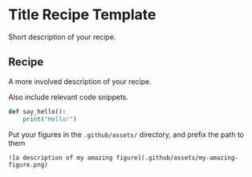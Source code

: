 # Title Recipe Template

Short description of your recipe.

## Recipe

A more involved description of your recipe.

Also include relevant code snippets.

```py
def say_hello():
    print("Hello!")
```

Put your figures in the `.github/assets/` directory, and prefix the path to them

```
![a description of my amazing figure](.github/assets/my-amazing-figure.png)
```

